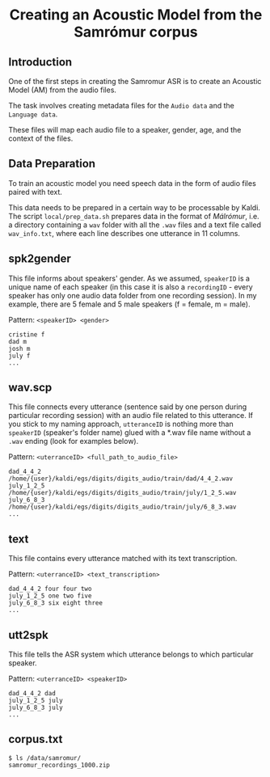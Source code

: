 <h1 align="center">
Creating an Acoustic Model from the Samrómur corpus
</h1>

<!-- omit in toc -->
## Introduction

One of the first steps in creating the Samromur ASR is to create an Acoustic
Model (AM) from the audio files.

The task involves creating metadata files for the `Audio data` and the
`Language data`. 

These files will map each audio file to a speaker, gender, age, and the context
of the files.


## Data Preparation

To train an acoustic model you need speech data in the form of audio files paired with text.

This data needs to be prepared in a certain way to be processable by Kaldi. The
script `local/prep_data.sh` prepares data in the format of _Málrómur_, i.e. a
directory containing a `wav` folder with all the `.wav` files and a text file
called `wav_info.txt`, where each line describes one utterance in 11 columns.


## spk2gender
This file informs about speakers' gender. As we assumed, `speakerID` is a unique name of each speaker (in this case it is also a `recordingID` - every speaker has only one audio data folder from one recording session). In my example, there are 5 female and 5 male speakers (f = female, m = male).

Pattern: `<speakerID> <gender>`

    cristine f
    dad m
    josh m
    july f
    ...

## wav.scp
This file connects every utterance (sentence said by one person during
particular recording session) with an audio file related to this utterance. If
you stick to my naming approach, `utteranceID` is nothing more than `speakerID`
(speaker's folder name) glued with a *.wav file name without a `.wav` ending (look
for examples below).

Pattern: `<uterranceID> <full_path_to_audio_file>`

    dad_4_4_2 /home/{user}/kaldi/egs/digits/digits_audio/train/dad/4_4_2.wav
    july_1_2_5 /home/{user}/kaldi/egs/digits/digits_audio/train/july/1_2_5.wav
    july_6_8_3 /home/{user}/kaldi/egs/digits/digits_audio/train/july/6_8_3.wav
    ...

## text
This file contains every utterance matched with its text transcription.

Pattern: `<uterranceID> <text_transcription>`

    dad_4_4_2 four four two
    july_1_2_5 one two five
    july_6_8_3 six eight three
    ...

## utt2spk
This file tells the ASR system which utterance belongs to which particular speaker.

Pattern: `<uterranceID> <speakerID>`

    dad_4_4_2 dad
    july_1_2_5 july
    july_6_8_3 july
    ...

## corpus.txt


```console
$ ls /data/samromur/
samromur_recordings_1000.zip
```
